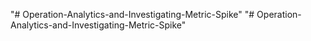 "# Operation-Analytics-and-Investigating-Metric-Spike" 
"# Operation-Analytics-and-Investigating-Metric-Spike" 
